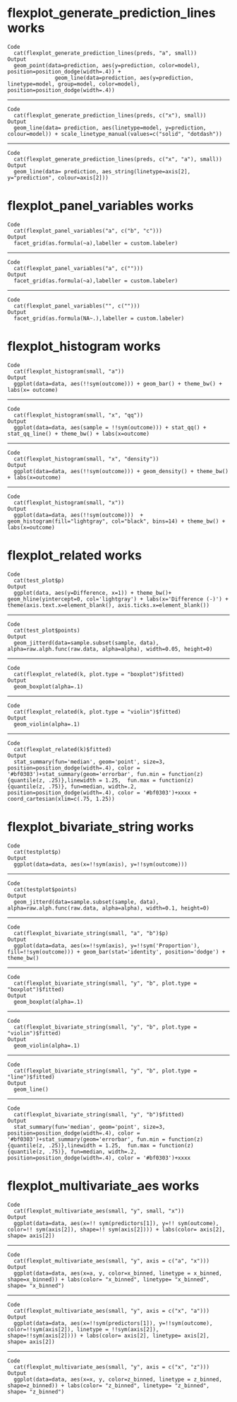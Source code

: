 # flexplot_generate_prediction_lines works

    Code
      cat(flexplot_generate_prediction_lines(preds, "a", small))
    Output
      geom_point(data=prediction, aes(y=prediction, color=model),   position=position_dodge(width=.4)) + 
                   geom_line(data=prediction, aes(y=prediction, linetype=model, group=model, color=model), position=position_dodge(width=.4))

---

    Code
      cat(flexplot_generate_prediction_lines(preds, c("x"), small))
    Output
      geom_line(data= prediction, aes(linetype=model, y=prediction, colour=model)) + scale_linetype_manual(values=c("solid", "dotdash"))

---

    Code
      cat(flexplot_generate_prediction_lines(preds, c("x", "a"), small))
    Output
      geom_line(data= prediction, aes_string(linetype=axis[2], y="prediction", colour=axis[2]))

# flexplot_panel_variables works

    Code
      cat(flexplot_panel_variables("a", c("b", "c")))
    Output
      facet_grid(as.formula(~a),labeller = custom.labeler)

---

    Code
      cat(flexplot_panel_variables("a", c("")))
    Output
      facet_grid(as.formula(~a),labeller = custom.labeler)

---

    Code
      cat(flexplot_panel_variables("", c("")))
    Output
      facet_grid(as.formula(NA~.),labeller = custom.labeler)

# flexplot_histogram works

    Code
      cat(flexplot_histogram(small, "a"))
    Output
      ggplot(data=data, aes(!!sym(outcome))) + geom_bar() + theme_bw() + labs(x= outcome)

---

    Code
      cat(flexplot_histogram(small, "x", "qq"))
    Output
      ggplot(data=data, aes(sample = !!sym(outcome))) + stat_qq() + stat_qq_line() + theme_bw() + labs(x=outcome)

---

    Code
      cat(flexplot_histogram(small, "x", "density"))
    Output
      ggplot(data=data, aes(!!sym(outcome))) + geom_density() + theme_bw() + labs(x=outcome)

---

    Code
      cat(flexplot_histogram(small, "x"))
    Output
      ggplot(data=data, aes(!!sym(outcome)))  + geom_histogram(fill="lightgray", col="black", bins=14) + theme_bw() + labs(x=outcome)

# flexplot_related works

    Code
      cat(test_plot$p)
    Output
      ggplot(data, aes(y=Difference, x=1)) + theme_bw()+ geom_hline(yintercept=0, col='lightgray') + labs(x='Difference (-)') + theme(axis.text.x=element_blank(), axis.ticks.x=element_blank())

---

    Code
      cat(test_plot$points)
    Output
      geom_jitterd(data=sample.subset(sample, data), alpha=raw.alph.func(raw.data, alpha=alpha), width=0.05, height=0)

---

    Code
      cat(flexplot_related(k, plot.type = "boxplot")$fitted)
    Output
      geom_boxplot(alpha=.1)

---

    Code
      cat(flexplot_related(k, plot.type = "violin")$fitted)
    Output
      geom_violin(alpha=.1)

---

    Code
      cat(flexplot_related(k)$fitted)
    Output
      stat_summary(fun='median', geom='point', size=3, position=position_dodge(width=.4), color = '#bf0303')+stat_summary(geom='errorbar', fun.min = function(z){quantile(z, .25)},linewidth = 1.25,  fun.max = function(z) {quantile(z, .75)}, fun=median, width=.2, position=position_dodge(width=.4), color = '#bf0303')+xxxx + coord_cartesian(xlim=c(.75, 1.25))

# flexplot_bivariate_string works

    Code
      cat(testplot$p)
    Output
      ggplot(data=data, aes(x=!!sym(axis), y=!!sym(outcome)))

---

    Code
      cat(testplot$points)
    Output
      geom_jitterd(data=sample.subset(sample, data), alpha=raw.alph.func(raw.data, alpha=alpha), width=0.1, height=0)

---

    Code
      cat(flexplot_bivariate_string(small, "a", "b")$p)
    Output
      ggplot(data=data, aes(x=!!sym(axis), y=!!sym('Proportion'), fill=!!sym(outcome))) + geom_bar(stat='identity', position='dodge') + theme_bw()

---

    Code
      cat(flexplot_bivariate_string(small, "y", "b", plot.type = "boxplot")$fitted)
    Output
      geom_boxplot(alpha=.1)

---

    Code
      cat(flexplot_bivariate_string(small, "y", "b", plot.type = "violin")$fitted)
    Output
      geom_violin(alpha=.1)

---

    Code
      cat(flexplot_bivariate_string(small, "y", "b", plot.type = "line")$fitted)
    Output
      geom_line()

---

    Code
      cat(flexplot_bivariate_string(small, "y", "b")$fitted)
    Output
      stat_summary(fun='median', geom='point', size=3, position=position_dodge(width=.4), color = '#bf0303')+stat_summary(geom='errorbar', fun.min = function(z){quantile(z, .25)},linewidth = 1.25,  fun.max = function(z) {quantile(z, .75)}, fun=median, width=.2, position=position_dodge(width=.4), color = '#bf0303')+xxxx

# flexplot_multivariate_aes works

    Code
      cat(flexplot_multivariate_aes(small, "y", small, "x"))
    Output
      ggplot(data=data, aes(x=!! sym(predictors[1]), y=!! sym(outcome), color=!! sym(axis[2]), shape=!! sym(axis[2]))) + labs(color= axis[2], shape= axis[2])

---

    Code
      cat(flexplot_multivariate_aes(small, "y", axis = c("a", "x")))
    Output
      ggplot(data=data, aes(x=a, y, color=x_binned, linetype = x_binned, shape=x_binned)) + labs(color= "x_binned", linetype= "x_binned", shape= "x_binned")

---

    Code
      cat(flexplot_multivariate_aes(small, "y", axis = c("x", "a")))
    Output
      ggplot(data=data, aes(x=!!sym(predictors[1]), y=!!sym(outcome), color=!!sym(axis[2]), linetype = !!sym(axis[2]), shape=!!sym(axis[2]))) + labs(color= axis[2], linetype= axis[2], shape= axis[2])

---

    Code
      cat(flexplot_multivariate_aes(small, "y", axis = c("x", "z")))
    Output
      ggplot(data=data, aes(x=x, y, color=z_binned, linetype = z_binned, shape=z_binned)) + labs(color= "z_binned", linetype= "z_binned", shape= "z_binned")

